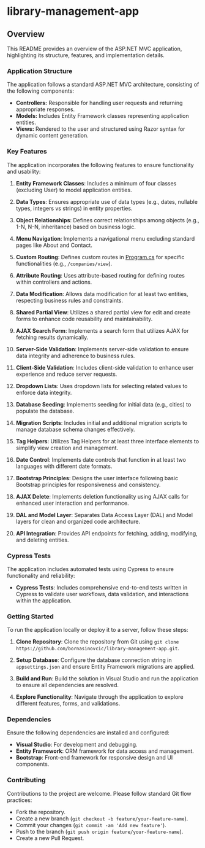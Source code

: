 # library-management-app

## Overview

This README provides an overview of the ASP.NET MVC application, highlighting its structure, features, and implementation details.

### Application Structure

The application follows a standard ASP.NET MVC architecture, consisting of the following components:

- **Controllers:** Responsible for handling user requests and returning appropriate responses.
- **Models:** Includes Entity Framework classes representing application entities.
- **Views:** Rendered to the user and structured using Razor syntax for dynamic content generation.

### Key Features

The application incorporates the following features to ensure functionality and usability:

1. **Entity Framework Classes**: Includes a minimum of four classes (excluding User) to model application entities.

2. **Data Types**: Ensures appropriate use of data types (e.g., dates, nullable types, integers vs strings) in entity properties.

3. **Object Relationships**: Defines correct relationships among objects (e.g., 1-N, N-N, inheritance) based on business logic.

4. **Menu Navigation**: Implements a navigational menu excluding standard pages like About and Contact.

5. **Custom Routing**: Defines custom routes in [Program.cs](LibraryManagementApp.Web/Program.cs) for specific functionalities (e.g., `/companies/view`).

6. **Attribute Routing**: Uses attribute-based routing for defining routes within controllers and actions.

7. **Data Modification**: Allows data modification for at least two entities, respecting business rules and constraints.

8. **Shared Partial View**: Utilizes a shared partial view for edit and create forms to enhance code reusability and maintainability.

9. **AJAX Search Form**: Implements a search form that utilizes AJAX for fetching results dynamically.

10. **Server-Side Validation**: Implements server-side validation to ensure data integrity and adherence to business rules.

11. **Client-Side Validation**: Includes client-side validation to enhance user experience and reduce server requests.

12. **Dropdown Lists**: Uses dropdown lists for selecting related values to enforce data integrity.

13. **Database Seeding**: Implements seeding for initial data (e.g., cities) to populate the database.

14. **Migration Scripts**: Includes initial and additional migration scripts to manage database schema changes effectively.

15. **Tag Helpers**: Utilizes Tag Helpers for at least three interface elements to simplify view creation and management.

16. **Date Control**: Implements date controls that function in at least two languages with different date formats.

17. **Bootstrap Principles**: Designs the user interface following basic Bootstrap principles for responsiveness and consistency.

18. **AJAX Delete**: Implements deletion functionality using AJAX calls for enhanced user interaction and performance.

19. **DAL and Model Layer**: Separates Data Access Layer (DAL) and Model layers for clean and organized code architecture.

20. **API Integration**: Provides API endpoints for fetching, adding, modifying, and deleting entities.

### Cypress Tests

The application includes automated tests using Cypress to ensure functionality and reliability:

- **Cypress Tests**: Includes comprehensive end-to-end tests written in Cypress to validate user workflows, data validation, and interactions within the application.

### Getting Started

To run the application locally or deploy it to a server, follow these steps:

1. **Clone Repository**: Clone the repository from Git using `git clone https://github.com/bornasinovcic/library-management-app.git`.

2. **Setup Database**: Configure the database connection string in `appsettings.json` and ensure Entity Framework migrations are applied.

3. **Build and Run**: Build the solution in Visual Studio and run the application to ensure all dependencies are resolved.

4. **Explore Functionality**: Navigate through the application to explore different features, forms, and validations.

### Dependencies

Ensure the following dependencies are installed and configured:

- **Visual Studio**: For development and debugging.
- **Entity Framework**: ORM framework for data access and management.
- **Bootstrap**: Front-end framework for responsive design and UI components.

### Contributing

Contributions to the project are welcome. Please follow standard Git flow practices:

- Fork the repository.
- Create a new branch (`git checkout -b feature/your-feature-name`).
- Commit your changes (`git commit -am 'Add new feature'`).
- Push to the branch (`git push origin feature/your-feature-name`).
- Create a new Pull Request.
